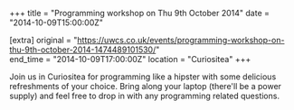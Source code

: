 +++
title = "Programming workshop on Thu 9th October 2014"
date = "2014-10-09T15:00:00Z"

[extra]
original = "https://uwcs.co.uk/events/programming-workshop-on-thu-9th-october-2014-1474489101530/"    
end_time = "2014-10-09T17:00:00Z"
location = "Curiositea"
+++

Join us in Curiositea for programming like a hipster with some delicious refreshments of your choice. Bring along your laptop (there'll be a power supply) and feel free to drop in with any programming related questions.

